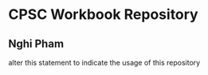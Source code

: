 # CPSC Workbook Repository

## Nghi Pham

alter this statement to indicate the usage of this repository
